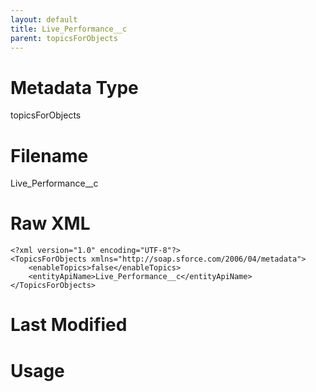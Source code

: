 ```yaml
---
layout: default
title: Live_Performance__c
parent: topicsForObjects
---
```

# Metadata Type
topicsForObjects


# Filename 
Live_Performance__c


# Raw XML
```
<?xml version="1.0" encoding="UTF-8"?>
<TopicsForObjects xmlns="http://soap.sforce.com/2006/04/metadata">
    <enableTopics>false</enableTopics>
    <entityApiName>Live_Performance__c</entityApiName>
</TopicsForObjects>
```


# Last Modified


# Usage

